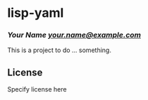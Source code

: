 # lisp-yaml
### _Your Name <your.name@example.com>_

This is a project to do ... something.

## License

Specify license here

